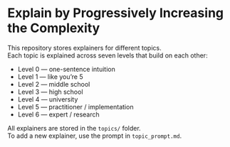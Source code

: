 # Explain by Progressively Increasing the Complexity

This repository stores explainers for different topics.  
Each topic is explained across seven levels that build on each other:

- Level 0 — one-sentence intuition
- Level 1 — like you’re 5
- Level 2 — middle school
- Level 3 — high school
- Level 4 — university
- Level 5 — practitioner / implementation
- Level 6 — expert / research

All explainers are stored in the `topics/` folder.  
To add a new explainer, use the prompt in `topic_prompt.md`.